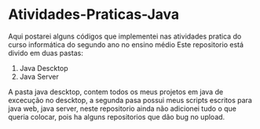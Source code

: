 # Atividades-Praticas-Java
Aqui postarei alguns códigos que implementei nas atividades pratica do curso informática do segundo ano no ensino médio
Este repositorio está divido em duas pastas:
1. Java Descktop
2. Java Server

A pasta java descktop, contem todos os meus projetos em java de excecução no descktop, a segunda pasa possui meus scripts escritos para java web, java server, neste repositorio ainda não adicionei tudo o que queria colocar, pois ha alguns repositorios que dão bug no upload.
